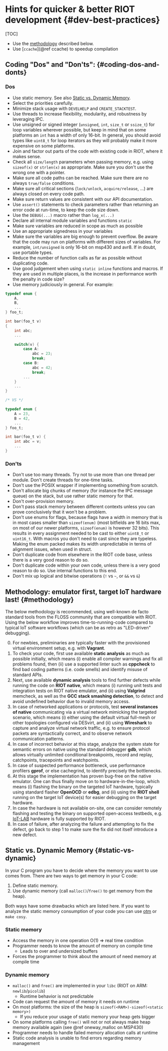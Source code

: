# Hints for quicker & better RIOT development                                  {#dev-best-practices}

[TOC]

* Use the [methodology](#methodology) described below.
* Use [`ccache`](@ref ccache) to speedup compilation

## Coding "Dos" and "Don'ts":                                                {#coding-dos-and-donts}

### Dos
 * Use static memory. See also [Static vs. Dynamic Memory](#static-vs-dynamic).
 * Select the priorities carefully.
 * Minimize stack usage with `DEVELHELP` and `CREATE_STACKTEST`.
 * Use threads to increase flexibility, modularity, and robustness by leveraging IPC.
 * Use unsigned or signed integer (`unsigned`, `int`, `size_t` or `ssize_t`) for loop variables wherever possible, but keep in mind that on some platforms an `int` has a width of only 16-bit. In general, you should avoid types like `uint8_t` for loop iterators as they will probably make it more expensive on some platforms.
 * Join and factor out parts of the code with existing code in RIOT, where it makes sense.
 * Check all `size/length` parameters when passing memory, e.g. using `sizeof(x)` or `strlen(x)` as appropriate. Make sure you don't use the wrong one with a pointer.
 * Make sure all code paths can be reached. Make sure there are no always `true/false` conditions.
 * Make sure all critical sections (`lock/unlock`, `acquire/release`, ...) are always closed on every code path.
 * Make sure return values are consistent with our API documentation.
 * Use `assert()` statements to check parameters rather than returning an error code at run-time, to keep the code size down.
 * Use the `DEBUG(...)` macro rather than `log_x(...)`
 * Declare all internal module variables and functions `static`
 * Make sure variables are reduced in scope as much as possible
 * Use an appropriate signedness in your variables
 * Make sure the variables are big enough to prevent overflow. Be aware that the code may run on platforms with different sizes of variables. For example, `int/unsigned` is only 16-bit on msp430 and avr8. If in doubt, use portable types.
 * Reduce the number of function calls as far as possible without duplicating code.
 * Use good judgement when using `static inline` functions and macros. If they are used in multiple places, is the increase in performance worth the penalty in code size?
 * Use memory judiciously in general. For example:
```c
typedef enum {
    A,
    B,
    ...
} foo_t;

int bar(foo_t v)
{
    int abc;
    ...

    switch(v) {
        case A:
            abc = 23;
            break;
        case B:
            abc = 42;
            break;
        ...
    }
    ...
}

/* VS */

typedef enum {
    A = 23,
    B = 42,
    ...
} foo_t;

int bar(foo_t v) {
    int abc = v;
    ...
}
```

### Don'ts
 * Don't use too many threads. Try not to use more than one thread per module. Don't create threads for one-time tasks.
 * Don't use the POSIX wrapper if implementing something from scratch.
 * Don't allocate big chunks of memory (for instance the IPC message queue) on the stack, but use rather static memory for that.
 * Don't over-provision memory.
 * Don't pass stack memory between different contexts unless you can prove conclusively that it won't be a problem.
 * Don't use enums for flags, because flags have a width in memory that is in most cases smaller than `sizeof(enum)` (most bitfields are 16 bits max, on most of our newer platforms, `sizeof(enum)` is however 32 bits). This results in every assignment needed to be cast to either `uint8_t` or `uint16_t`. With macros you don't need to cast since they are typeless. Making the enum packed makes its width unpredictable in terms of alignment issues, when used in struct.
 * Don't duplicate code from elsewhere in the RIOT code base, unless there is a very good reason to do so.
 * Don't duplicate code within your own code, unless there is a very good reason to do so. Use internal functions to this end.
 * Don't mix up logical and bitwise operations (`!` vs `~`, or `&&` vs `&`)

## Methodology: emulator first, target IoT hardware last!                             {#methodology}

The below methodology is recommended, using well-known de facto standard tools from the FLOSS community that are compatible with RIOT. Using the below workflow improves time-to-running-code compared to typical IoT software workflows (which can be as retro as "LED-driven" debugging).

0. For newbies, preliminaries are typically faster with the provisioned virtual environment setup, e.g. with **Vagrant**.
1. To check your code, first use available **static analysis** as much as possible initially, which means (i) enable all compiler warnings and fix all problems found, then (ii) use a supported linter such as **cppcheck** to find bad coding patterns (i.e. code smells) and identify misuse of standard APIs.
2. Next, use available **dynamic analysis** tools to find further defects while running the code on **RIOT native**, which means (i) running unit tests and integration tests on RIOT native emulator, and (ii) using **Valgrind** memcheck, as well as the **GCC stack smashing detection**, to detect and avoid undefined behavior due to invalid memory access.
3. In case of networked applications or protocols, test **several instances of native** communicating via a virtual network mimicking the targeted scenario, which means (i) either using the default virtual full-mesh or other topologies configured via DESvirt, and (ii) using **Wireshark** to capture and analyze virtual network traffic, e.g. to ensure protocol packets are syntactically correct, and to observe network communication patterns.
4. In case of incorrect behavior at this stage, analyze the system state for semantic errors on native using the standard debugger **gdb**, which allows virtually unlimited conditional breakpoints, record and replay, catchpoints, tracepoints and watchpoints.
5. In case of suspected performance bottleneck, use performance profilers **gprof**, or else cachegrind, to identify precisely the bottlenecks.
6. At this stage the implementation has proven bug-free on the native emulator. One can thus finally move on to  hardware-in-the-loop, which means (i) flashing the binary on the targeted IoT hardware, typically using standard flasher **OpenOCD** or **edbg**, and (ii) using the **RIOT shell** running on the target IoT device(s) for easier debugging on the target hardware.
7. In case the hardware is not available on-site, one can consider remotely flashing and testing the binary on supported open-access testbeds, e.g. [IoT-LAB](https://www.iot-lab.info) hardware is fully supported by RIOT.
8. In case of failure, after analyzing the failure and attempting to fix the defect, go back to step 1 to make sure the fix did not itself introduce a new defect.

## Static vs. Dynamic Memory                                                    {#static-vs-dynamic}

In your C program you have to decide where the memory you want to use comes from.
There are two ways to get memory in your C code:

1. Define static memory.
2. Use dynamic memory (call `malloc()`/`free()` to get memory from the heap).

Both ways have some drawbacks which are listed here.
If you want to analyze the static memory consumption of your code you can use [otm](https://github.com/LudwigOrtmann/otm) or `make cosy`.

### Static memory
* Access the memory in one operation O(1) ⇒ real time condition
* Programmer needs to know the amount of memory on compile time
  * Leads to over and undersized buffers
* Forces the programmer to think about the amount of need memory at compile time

### Dynamic memory
* `malloc()` and `free()` are implemented in your `libc` (RIOT on ARM: `newlib`/`picolib`)
  * Runtime behavior is not predictable
* Code can request the amount of memory it needs on runtime
* On most platforms: the size of the heap is `sizeof(<RAM>)-sizeof(<static memory>)`
  * If you reduce your usage of static memory your heap gets bigger
* On some platforms calling  `free()` will not or not always make heap memory available again (see @ref oneway_malloc on MSP430)
* Programmer needs to handle failed memory allocation calls at runtime
* Static code analysis is unable to find errors regarding memory management
